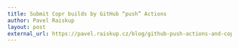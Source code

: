 ```yaml
---
title: Submit Copr builds by GitHub “push” Actions
author: Pavel Raiskup
layout: post
external_url: https://pavel.raiskup.cz/blog/github-push-actions-and-copr.html
---
```

